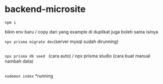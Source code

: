 ﻿# backend-microsite

```npm i```

bikin env baru / copy dari yang example di duplikat juga boleh sama isinya

``` npx prisma migrate dev ```(server mysql sudah dirunning)
##
```npx prisma db seed ``` (cara auto) / npx prisma studio (cara buat manual nambah data)
##
```nodemon index``` *running
